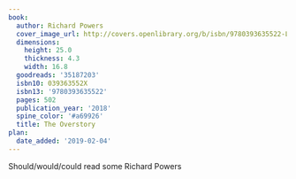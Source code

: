 ```yaml
---
book:
  author: Richard Powers
  cover_image_url: http://covers.openlibrary.org/b/isbn/9780393635522-L.jpg
  dimensions:
    height: 25.0
    thickness: 4.3
    width: 16.8
  goodreads: '35187203'
  isbn10: 039363552X
  isbn13: '9780393635522'
  pages: 502
  publication_year: '2018'
  spine_color: '#a69926'
  title: The Overstory
plan:
  date_added: '2019-02-04'
---
```


Should/would/could read some Richard Powers
